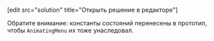 
[edit src="solution" title="Открыть решение в редакторе"]

Обратите внимание: константы состояний перенесены в прототип, чтобы `AnimatingMenu` их тоже унаследовал.
